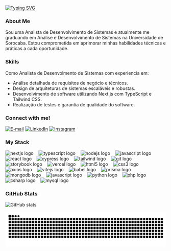 <img align="right" alt="" height="300px" src="./me.png">

[![Typing SVG](https://readme-typing-svg.demolab.com?font=Fira+Code&weight=600&size=25&pause=1000&color=843DFF&random=false&width=435&height=40&lines=Ol%C3%A1%2C+eu+sou+a+Giovana+Miranda!+%F0%9F%91%BE%F0%9F%93%9A%F0%9F%92%99)](https://git.io/typing-svg)


<h3 align="left">About Me</h3>
<p align="left">Sou uma Analista de Desenvolvimento de Sistemas e atualmente me graduando em Análise e Desenvolvimento de Sistemas na Universidade de Sorocaba. Estou comprometida em aprimorar minhas habilidades técnicas e práticas a cada oportunidade.

<h3 align="left">Skills</h3>
<p align="left">Como Analista de Desenvolmento de Sistemas com experiencia em:
  <ul>
    <li>Análise detalhada de requisitos de negócio e técnicos.</li>
    <li>Design de arquiteturas de sistemas escaláveis e robustas.</li>
    <li>Desenvolvimento de software utilizando Next.js com TypeScript e Tailwind CSS.</li>
    <li>Realização de testes e garantia de qualidade do software.</li>
  </ul>

<h3 align="left">Connect with me!</h3>

[![E-mail](https://img.shields.io/badge/-Email-000?style=for-the-badge&logo=microsoft-outlook&logoColor=FF00F6&color:FFF)](giovanademiranda03@gmail.com)
[![LinkedIn](https://img.shields.io/badge/-LinkedIn-000?style=for-the-badge&logo=linkedin&logoColor=FF00F6&color:FFF)](https://www.linkedin.com/in/giovana-de-miranda/)
[![Instagram](https://img.shields.io/badge/-Instagram-000?style=for-the-badge&logo=instagram&logoColor=FF00F6&color:FFF)](https://www.instagram.com/gioymir/)

<h3 align="left">My Stack</h3>

<div align="left">
  <img src="https://cdn.jsdelivr.net/gh/devicons/devicon/icons/nextjs/nextjs-original.svg"height="25" alt="nextjs logo"  />
  <img width="8" />
  <img src="https://cdn.jsdelivr.net/gh/devicons/devicon@latest/icons/typescript/typescript-original.svg" height="25" alt="typescript logo"  />
  <img width="8" />        
  <img src="https://cdn.jsdelivr.net/gh/devicons/devicon@latest/icons/nodejs/nodejs-original.svg" height="25" alt="nodejs logo"/>
  <img width="8" />
  <img src="https://cdn.jsdelivr.net/gh/devicons/devicon/icons/javascript/javascript-plain.svg" height="25" alt="javascript logo"  />
  <img width="8" />
  <img src="https://cdn.jsdelivr.net/gh/devicons/devicon/icons/react/react-original.svg" height="25" alt="react logo"  />
  <img width="8" />
  <img src="https://cdn.jsdelivr.net/gh/devicons/devicon@latest/icons/cypressio/cypressio-original.svg" height="25" alt="cypress logo" />
  <img width="8" />     
  <img src="https://cdn.jsdelivr.net/gh/devicons/devicon@latest/icons/tailwindcss/tailwindcss-original.svg" height="25" alt="tailwind logo"  />
  <img width="8" />
  <img src="https://cdn.jsdelivr.net/gh/devicons/devicon@latest/icons/git/git-original.svg" height="25" alt="git logo" />
  <img width="8" />    
  <img src="https://cdn.jsdelivr.net/gh/devicons/devicon@latest/icons/storybook/storybook-original.svg" height="25" alt="storybook logo" />
  <img width="8" />    
  <img src="https://cdn.jsdelivr.net/gh/devicons/devicon@latest/icons/vercel/vercel-original.svg"  height="25" alt="vercel logo" />
  <img width="8" />      
  <img src="https://cdn.jsdelivr.net/gh/devicons/devicon/icons/html5/html5-original.svg" height="25" alt="html5 logo"  />
  <img width="8" />
  <img src="https://cdn.jsdelivr.net/gh/devicons/devicon/icons/css3/css3-original.svg" height="25" alt="css3 logo"  />
  <img width="8" />
  <img src="https://cdn.jsdelivr.net/gh/devicons/devicon@latest/icons/axios/axios-plain.svg" height="25" alt="axios logo" />
  <img width="8" />
  <img src="https://cdn.jsdelivr.net/gh/devicons/devicon@latest/icons/vitejs/vitejs-original.svg" height="25" alt="vitejs logo" />
  <img width="8" />
  <img src="https://cdn.jsdelivr.net/gh/devicons/devicon@latest/icons/babel/babel-original.svg" height="25" alt="babel logo"  />
  <img width="8" />
  <img src="https://cdn.jsdelivr.net/gh/devicons/devicon@latest/icons/prisma/prisma-original.svg" height="25" alt="prisma logo" />
  <img width="8" />
  <img src="https://cdn.jsdelivr.net/gh/devicons/devicon@latest/icons/mongodb/mongodb-original.svg" height="25" alt="mongodb logo" />
  <img width="8" />        
  <img src="https://cdn.jsdelivr.net/gh/devicons/devicon@latest/icons/bootstrap/bootstrap-original.svg" height="25" alt="javascript logo"  />
  <img width="8" />      
  <img src="https://cdn.jsdelivr.net/gh/devicons/devicon@latest/icons/python/python-original.svg" height="25" alt="python logo"/>
  <img width="8" />     
  <img src="https://cdn.jsdelivr.net/gh/devicons/devicon@latest/icons/php/php-original.svg" height="25" alt="php logo"/>
  <img width="8" />   
  <img src="https://cdn.jsdelivr.net/gh/devicons/devicon@latest/icons/csharp/csharp-original.svg" height="25" alt="csharp logo"/>
  <img width="8" />   
  <img src="https://cdn.jsdelivr.net/gh/devicons/devicon/icons/mysql/mysql-original.svg" height="25" alt="mysql logo"  />
  <img width="8" />
</div>


<h3>GitHub Stats</h3>

![GitHub stats](https://github-readme-stats-git-masterrstaa-rickstaa.vercel.app/api?username=giovanademiranda&hide_title=true&show_icons=true&include_all_commits=false&count_private=true&line_height=25&hide=issues&bg_color=000&title_color=FF00F6&text_color=FFF&border_radius=3&border_color=843DFF&icon_color=FF00F6&theme=jolly)
<br>


<picture>
  <source media="(prefers-color-scheme: dark)" srcset="https://raw.githubusercontent.com/giovanademiranda/giovanademiranda/output/github-contribution-grid-snake-dark.svg">
  <source media="(prefers-color-scheme: light)" srcset="https://raw.githubusercontent.com/giovanademiranda/giovanademiranda/output/github-contribution-grid-snake.svg">
  <img alt="github contribution grid snake animation" src="https://raw.githubusercontent.com/giovanademiranda/giovanademiranda/output/github-contribution-grid-snake.svg">
</picture>
<br><br>


